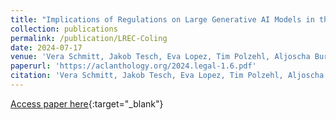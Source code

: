 ```yaml
---
title: "Implications of Regulations on Large Generative AI Models in the Super-Election Year and the Impact on Disinformation"
collection: publications
permalink: /publication/LREC-Coling
date: 2024-07-17
venue: 'Vera Schmitt, Jakob Tesch, Eva Lopez, Tim Polzehl, Aljoscha Burchardt, Konstanze Neumann, Salar Mohtaj, and Sebastian Möller (2024). Implications of Regulations on Large Generative AI Models in the Super-Election Year and the Impact on Disinformation. In Proceedings of the Workshop on Legal and Ethical Issues in Human Language Technologies @ LREC-COLING 2024, pages 28–38, Torino, Italia. ELRA and ICCL.'
paperurl: 'https://aclanthology.org/2024.legal-1.6.pdf'
citation: 'Vera Schmitt, Jakob Tesch, Eva Lopez, Tim Polzehl, Aljoscha Burchardt, Konstanze Neumann, Salar Mohtaj, and Sebastian Möller (2024). Implications of Regulations on Large Generative AI Models in the Super-Election Year and the Impact on Disinformation. In Proceedings of the Workshop on Legal and Ethical Issues in Human Language Technologies @ LREC-COLING 2024, pages 28–38, Torino, Italia. ELRA and ICCL.'
---
```


[Access paper here](https://aclanthology.org/2024.legal-1.6.pdf){:target="_blank"}
